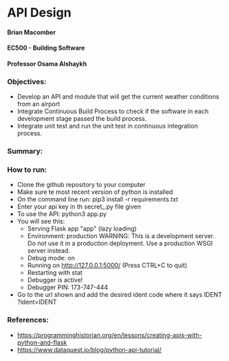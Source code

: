 # API Design

#### Brian Macomber 
#### EC500 - Building Software
#### Professor Osama Alshaykh


### Objectives:
- Develop an API and module that will get the current weather conditions from an airport
- Integrate Continuous Build Process to check if the software in each development stage passed the build process. 
- Integrate unit test and run the unit test in continuous integration process.

### Summary:


### How to run:
- Clone the github repository to your computer
- Make sure te most recent version of python is installed
- On the command line run:
    pip3 install -r requirements.txt
- Enter your api key in th secret_.py file given
- To use the API:
    python3 app.py
- You will see this:
    * Serving Flask app "app" (lazy loading)
    * Environment: production
    WARNING: This is a development server. Do not use it in a production deployment.
    Use a production WSGI server instead.
    * Debug mode: on
    * Running on http://127.0.0.1:5000/ (Press CTRL+C to quit)
    * Restarting with stat
    * Debugger is active!
    * Debugger PIN: 173-747-444
- Go to the url shown and add the desired ident code where it says IDENT
    ?ident=IDENT



### References:
- https://programminghistorian.org/en/lessons/creating-apis-with-python-and-flask
- https://www.dataquest.io/blog/python-api-tutorial/
